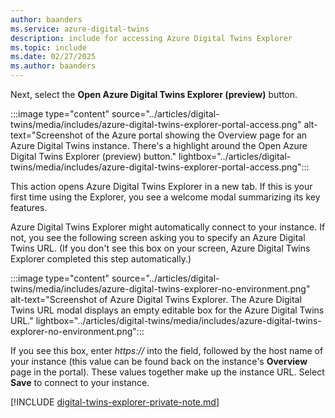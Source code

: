 ```yaml
---
author: baanders
ms.service: azure-digital-twins
description: include for accessing Azure Digital Twins Explorer
ms.topic: include
ms.date: 02/27/2025
ms.author: baanders
---
```


Next, select the **Open Azure Digital Twins Explorer (preview)** button.

:::image type="content" source="../articles/digital-twins/media/includes/azure-digital-twins-explorer-portal-access.png" alt-text="Screenshot of the Azure portal showing the Overview page for an Azure Digital Twins instance. There's a highlight around the Open Azure Digital Twins Explorer (preview) button." lightbox="../articles/digital-twins/media/includes/azure-digital-twins-explorer-portal-access.png":::

This action opens Azure Digital Twins Explorer in a new tab. If this is your first time using the Explorer, you see a welcome modal summarizing its key features.

Azure Digital Twins Explorer might automatically connect to your instance. If not, you see the following screen asking you to specify an Azure Digital Twins URL. (If you don't see this box on your screen, Azure Digital Twins Explorer completed this step automatically.)

:::image type="content" source="../articles/digital-twins/media/includes/azure-digital-twins-explorer-no-environment.png" alt-text="Screenshot of Azure Digital Twins Explorer. The Azure Digital Twins URL modal displays an empty editable box for the Azure Digital Twins URL." lightbox="../articles/digital-twins/media/includes/azure-digital-twins-explorer-no-environment.png":::

If you see this box, enter *https://* into the field, followed by the host name of your instance (this value can be found back on the instance's **Overview** page in the portal). These values together make up the instance URL. Select **Save** to connect to your instance.

[!INCLUDE [digital-twins-explorer-private-note.md](digital-twins-explorer-private-note.md)]